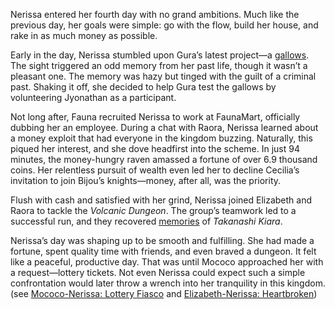 <!-- title: Nerissa Ravencroft -->
<!-- status: Alive -->

Nerissa entered her fourth day with no grand ambitions. Much like the previous day, her goals were simple: go with the flow, build her house, and rake in as much money as possible.

Early in the day, Nerissa stumbled upon Gura’s latest project—a [gallows](https://www.youtube.com/live/dRCvSHBTvSk?feature=shared&t=1198). The sight triggered an odd memory from her past life, though it wasn’t a pleasant one. The memory was hazy but tinged with the guilt of a criminal past. Shaking it off, she decided to help Gura test the gallows by volunteering Jyonathan as a participant.

Not long after, Fauna recruited Nerissa to work at FaunaMart, officially dubbing her an employee. During a chat with Raora, Nerissa learned about a money exploit that had everyone in the kingdom buzzing. Naturally, this piqued her interest, and she dove headfirst into the scheme. In just 94 minutes, the money-hungry raven amassed a fortune of over 6.9 thousand coins. Her relentless pursuit of wealth even led her to decline Cecilia’s invitation to join Bijou’s knights—money, after all, was the priority.

Flush with cash and satisfied with her grind, Nerissa joined Elizabeth and Raora to tackle the _Volcanic Dungeon_. The group’s teamwork led to a successful run, and they recovered [memories](https://www.youtube.com/live/dRCvSHBTvSk?feature=shared&t=15014) of _Takanashi Kiara_.

Nerissa’s day was shaping up to be smooth and fulfilling. She had made a fortune, spent quality time with friends, and even braved a dungeon. It felt like a peaceful, productive day. That was until Mococo approached her with a request—lottery tickets. Not even Nerissa could expect such a simple confrontation would later throw a wrench into her tranquility in this kingdom. (see [Mococo-Nerissa: Lottery Fiasco](#edge:mococo-nerissa) and [Elizabeth-Nerissa: Heartbroken](#edge:liz-nerissa))